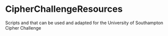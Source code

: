 # CipherChallengeResources
Scripts and that can be used and adapted for the University of Southampton Cipher Challenge
